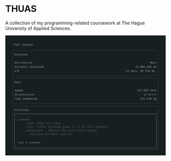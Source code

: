 # THUAS
A collection of my programming-related coursework at The Hague University of Applied Sciences.

![JavaScript in Space](https://raw.githubusercontent.com/bczsalba/THUAS/master/PRO2/CH1/screenshot.png)
